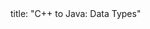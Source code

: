 <frontmatter>
title: "C++ to Java: Data Types"
</frontmatter>

<include src="navbar.md" boilerplate />

<include src="container-inPage-asFlat.md" boilerplate />